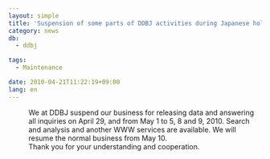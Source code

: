 ```yaml
---
layout: simple
title: 'Suspension of some parts of DDBJ activities during Japanese holidays'
category: news
db:
  - ddbj

tags:
  - Maintenance

date: 2010-04-21T11:22:19+09:00
lang: en
---
```


<dl>
    <dd>We at DDBJ suspend our business for releasing data and answering all inquiries on April 29, and from May 1 to 5, 8 and 9, 2010. Search and analysis and another WWW services are available. We will resume the normal business from May 10. </dd>
    <dd>Thank you for your understanding and cooperation. </dd>
</dl>
